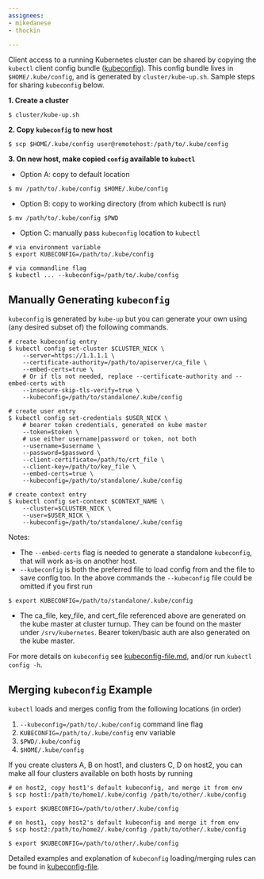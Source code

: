 ```yaml
---
assignees:
- mikedanese
- thockin

---
```


Client access to a running Kubernetes cluster can be shared by copying
the `kubectl` client config bundle ([kubeconfig](/docs/user-guide/kubeconfig-file)).
This config bundle lives in `$HOME/.kube/config`, and is generated
by `cluster/kube-up.sh`. Sample steps for sharing `kubeconfig` below.

**1. Create a cluster**

```shell
$ cluster/kube-up.sh
```

**2. Copy `kubeconfig` to new host**

```shell
$ scp $HOME/.kube/config user@remotehost:/path/to/.kube/config
```

**3. On new host, make copied `config` available to `kubectl`**

* Option A: copy to default location

```shell
$ mv /path/to/.kube/config $HOME/.kube/config
```

* Option B: copy to working directory (from which kubectl is run)

```shell
$ mv /path/to/.kube/config $PWD
```

* Option C: manually pass `kubeconfig` location to `kubectl`

```shell
# via environment variable
$ export KUBECONFIG=/path/to/.kube/config

# via commandline flag
$ kubectl ... --kubeconfig=/path/to/.kube/config
```

## Manually Generating `kubeconfig`

`kubeconfig` is generated by `kube-up` but you can generate your own
using (any desired subset of) the following commands.

```shell
# create kubeconfig entry
$ kubectl config set-cluster $CLUSTER_NICK \
    --server=https://1.1.1.1 \
    --certificate-authority=/path/to/apiserver/ca_file \
    --embed-certs=true \
    # Or if tls not needed, replace --certificate-authority and --embed-certs with
    --insecure-skip-tls-verify=true \
    --kubeconfig=/path/to/standalone/.kube/config

# create user entry
$ kubectl config set-credentials $USER_NICK \
    # bearer token credentials, generated on kube master
    --token=$token \
    # use either username|password or token, not both
    --username=$username \
    --password=$password \
    --client-certificate=/path/to/crt_file \
    --client-key=/path/to/key_file \
    --embed-certs=true \
    --kubeconfig=/path/to/standalone/.kube/config

# create context entry
$ kubectl config set-context $CONTEXT_NAME \
    --cluster=$CLUSTER_NICK \
    --user=$USER_NICK \
    --kubeconfig=/path/to/standalone/.kube/config
```

Notes:

* The `--embed-certs` flag is needed to generate a standalone
`kubeconfig`, that will work as-is on another host.
* `--kubeconfig` is both the preferred file to load config from and the file to
save config too. In the above commands the `--kubeconfig` file could be
omitted if you first run

```shell
$ export KUBECONFIG=/path/to/standalone/.kube/config
```

* The ca_file, key_file, and cert_file referenced above are generated on the
kube master at cluster turnup. They can be found on the master under
`/srv/kubernetes`. Bearer token/basic auth are also generated on the kube master.

For more details on `kubeconfig` see [kubeconfig-file.md](/docs/user-guide/kubeconfig-file),
and/or run `kubectl config -h`.

## Merging `kubeconfig` Example

`kubectl` loads and merges config from the following locations (in order)

1. `--kubeconfig=/path/to/.kube/config` command line flag
2. `KUBECONFIG=/path/to/.kube/config` env variable
3. `$PWD/.kube/config`
4. `$HOME/.kube/config`

If you create clusters A, B on host1, and clusters C, D on host2, you can
make all four clusters available on both hosts by running

```shell
# on host2, copy host1's default kubeconfig, and merge it from env
$ scp host1:/path/to/home1/.kube/config /path/to/other/.kube/config

$ export $KUBECONFIG=/path/to/other/.kube/config

# on host1, copy host2's default kubeconfig and merge it from env
$ scp host2:/path/to/home2/.kube/config /path/to/other/.kube/config

$ export $KUBECONFIG=/path/to/other/.kube/config
```

Detailed examples and explanation of `kubeconfig` loading/merging rules can be found in [kubeconfig-file](/docs/user-guide/kubeconfig-file).
